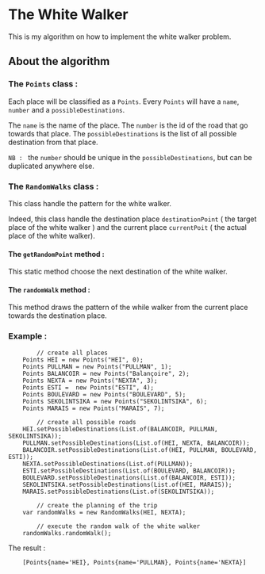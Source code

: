 # The White Walker

This is my algorithm on how to implement the white walker problem.

## About the algorithm

### The `Points` class :

Each place will be classified as a `Points`. Every `Points` will have a `name`, `number` and a `possibleDestinations`.

The `name` is the name of the place. The `number` is the id of the road that go towards that place. The `possibleDestinations` is the list of all possible destination from that place.

`NB : ` the `number` should be unique in the `possibleDestinations`, but can be duplicated anywhere else.

### The `RandomWalks` class :

This class handle the pattern for the white walker.

Indeed, this class handle the destination place `destinationPoint` ( the target place of the white walker ) and the current place `currentPoit` ( the actual place of the white walker).

#### The `getRandomPoint` method :

This static method choose the next destination of the white walker.

#### The `randomWalk` method :

This method draws the pattern of the while walker from the current place towards the destination place.


### Example : 

            // create all places
        Points HEI = new Points("HEI", 0);
        Points PULLMAN = new Points("PULLMAN", 1);
        Points BALANCOIR = new Points("Balançoire", 2);
        Points NEXTA = new Points("NEXTA", 3);
        Points ESTI =  new Points("ESTI", 4);
        Points BOULEVARD = new Points("BOULEVARD", 5);
        Points SEKOLINTSIKA = new Points("SEKOLINTSIKA", 6);
        Points MARAIS = new Points("MARAIS", 7);

            // create all possible roads
        HEI.setPossibleDestinations(List.of(BALANCOIR, PULLMAN, SEKOLINTSIKA));
        PULLMAN.setPossibleDestinations(List.of(HEI, NEXTA, BALANCOIR));
        BALANCOIR.setPossibleDestinations(List.of(HEI, PULLMAN, BOULEVARD, ESTI));
        NEXTA.setPossibleDestinations(List.of(PULLMAN));
        ESTI.setPossibleDestinations(List.of(BOULEVARD, BALANCOIR));
        BOULEVARD.setPossibleDestinations(List.of(BALANCOIR, ESTI));
        SEKOLINTSIKA.setPossibleDestinations(List.of(HEI, MARAIS));
        MARAIS.setPossibleDestinations(List.of(SEKOLINTSIKA));
            
            // create the planning of the trip
        var randomWalks = new RandomWalks(HEI, NEXTA);

            // execute the random walk of the white walker
        randomWalks.randomWalk();

The result :

        [Points{name='HEI}, Points{name='PULLMAN}, Points{name='NEXTA}]
    